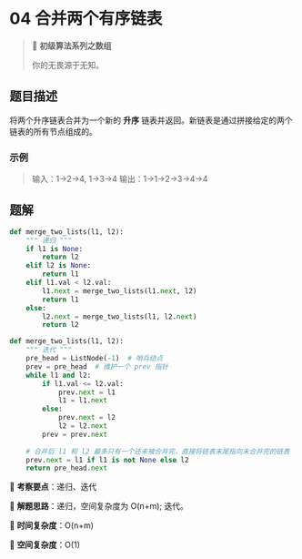 # 04 合并两个有序链表

> 🌈 **初级算法系列之数组**
>
> 你的无畏源于无知。

## 题目描述

将两个升序链表合并为一个新的 **升序** 链表并返回。新链表是通过拼接给定的两个链表的所有节点组成的。

### 示例

> 输入：1->2->4, 1->3->4
> 输出：1->1->2->3->4->4

## 题解

```python
def merge_two_lists(l1, l2):
    """ 递归 """
    if l1 is None:
        return l2
    elif l2 is None:
        return l1
    elif l1.val < l2.val:
        l1.next = merge_two_lists(l1.next, l2)
        return l1
    else:
        l2.next = merge_two_lists(l1, l2.next)
        return l2
```

```python
def merge_two_lists(l1, l2):
    """ 迭代 """
    pre_head = ListNode(-1)  # 哨兵结点
    prev = pre_head  # 维护一个 prev 指针
    while l1 and l2:
        if l1.val <= l2.val:
            prev.next = l1
            l1 = l1.next
        else:
            prev.next = l2
            l2 = l2.next
        prev = prev.next
        
    # 合并后 l1 和 l2 最多只有一个还未被合并完，直接将链表末尾指向未合并完的链表
    prev.next = l1 if l1 is not None else l2
    return pre_head.next
```

🍥 **考察要点**：递归、迭代

🍬 **解题思路**：递归，空间复杂度为 O(n+m); 迭代。

🍉 **时间复杂度**：O(n+m)

🍭 **空间复杂度**：O(1)
